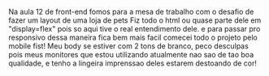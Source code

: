 Na aula 12 de front-end fomos para a mesa de trabalho com o desafio de fazer um layout de uma loja de pets
Fiz todo o html ou quase parte dele em "display=flex" pois so aqui tive o real entendimento dele.
e para passar pro responsivo dessa maneira fica bem mais facil
comecei todo o projeto pelo mobile fist!
Meu body se estiver com 2 tons de branco, peco desculpas pois meus monitores que estou utilizando atualmente  nao sao de tao boa qualidade, e tenho a lingeira imprenssao deles estarem destoando de cor!